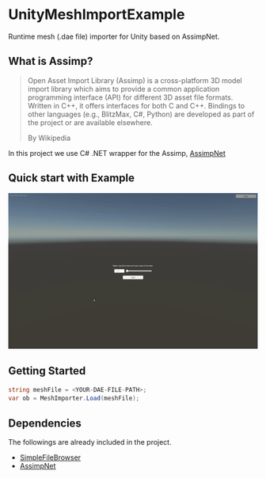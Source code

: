 # UnityMeshImportExample

Runtime mesh (.dae file) importer for Unity based on AssimpNet.

## What is Assimp? 

> Open Asset Import Library (Assimp) is a cross-platform 3D model import library which aims to provide a common application programming interface (API) for different 3D asset file formats. 
> Written in C++, it offers interfaces for both C and C++. 
> Bindings to other languages (e.g., BlitzMax, C#, Python) are developed as part of the project or are available elsewhere.
> 
> By Wikipedia
  
In this project we use C# .NET wrapper for the Assimp, [AssimpNet](https://bitbucket.org/Starnick/assimpnet/src/master/)
  
## Quick start with Example

![quick-start-gif](Images/quickstart.gif)

## Getting Started

```cs
string meshFile = <YOUR-DAE-FILE-PATH>;
var ob = MeshImporter.Load(meshFile);
```

## Dependencies

The followings are already included in the project. 

- [SimpleFileBrowser](https://assetstore.unity.com/packages/tools/gui/runtime-file-browser-113006)
- [AssimpNet](https://bitbucket.org/Starnick/assimpnet/src)